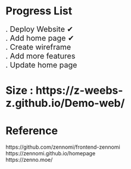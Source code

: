 # Progress List
<p style="font-size:20px">
. Deploy Website    ✔     <br>
. Add home page     ✔      <br>
. Create wireframe          <br>
. Add more features       <br>
. Update home page          <br>
</p>
<h1>Size : https://z-weebs-z.github.io/Demo-web/</h1>
<h1> Reference </h1>
https://github.com/zennomi/frontend-zennomi <br>
https://zennomi.github.io/homepage <br>
https://zenno.moe/ <br>
